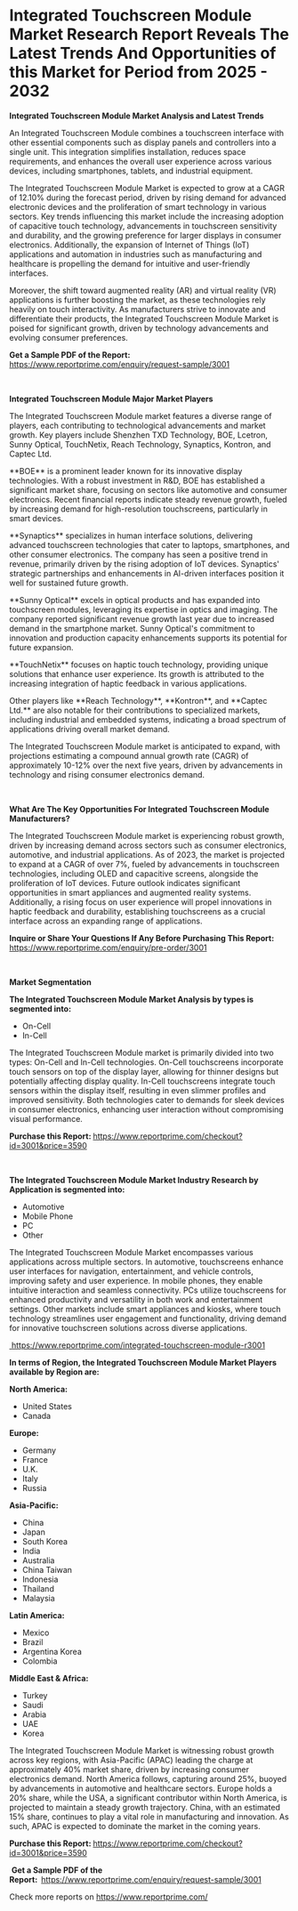 <p><h1>Integrated Touchscreen Module Market Research Report Reveals The Latest Trends And Opportunities of this Market for Period from 2025 - 2032</h1></p><p><strong>Integrated Touchscreen Module Market Analysis and Latest Trends</strong></p>
<p><p>An Integrated Touchscreen Module combines a touchscreen interface with other essential components such as display panels and controllers into a single unit. This integration simplifies installation, reduces space requirements, and enhances the overall user experience across various devices, including smartphones, tablets, and industrial equipment.</p><p>The Integrated Touchscreen Module Market is expected to grow at a CAGR of 12.10% during the forecast period, driven by rising demand for advanced electronic devices and the proliferation of smart technology in various sectors. Key trends influencing this market include the increasing adoption of capacitive touch technology, advancements in touchscreen sensitivity and durability, and the growing preference for larger displays in consumer electronics. Additionally, the expansion of Internet of Things (IoT) applications and automation in industries such as manufacturing and healthcare is propelling the demand for intuitive and user-friendly interfaces. </p><p>Moreover, the shift toward augmented reality (AR) and virtual reality (VR) applications is further boosting the market, as these technologies rely heavily on touch interactivity. As manufacturers strive to innovate and differentiate their products, the Integrated Touchscreen Module Market is poised for significant growth, driven by technology advancements and evolving consumer preferences.</p></p>
<p><strong>Get a Sample PDF of the Report:&nbsp;</strong> <a href="https://www.reportprime.com/enquiry/request-sample/3001?utm_campaign=1950&utm_medium=2&utm_source=Github&utm_content=ia&utm_term=18032025&utm_id=integrated-touchscreen-module">https://www.reportprime.com/enquiry/request-sample/3001</a></p>
<p>&nbsp;</p>
<p><strong>Integrated Touchscreen Module Major Market Players</strong></p>
<p><p>The Integrated Touchscreen Module market features a diverse range of players, each contributing to technological advancements and market growth. Key players include Shenzhen TXD Technology, BOE, Lcetron, Sunny Optical, TouchNetix, Reach Technology, Synaptics, Kontron, and Captec Ltd.</p><p>**BOE** is a prominent leader known for its innovative display technologies. With a robust investment in R&D, BOE has established a significant market share, focusing on sectors like automotive and consumer electronics. Recent financial reports indicate steady revenue growth, fueled by increasing demand for high-resolution touchscreens, particularly in smart devices.</p><p>**Synaptics** specializes in human interface solutions, delivering advanced touchscreen technologies that cater to laptops, smartphones, and other consumer electronics. The company has seen a positive trend in revenue, primarily driven by the rising adoption of IoT devices. Synaptics' strategic partnerships and enhancements in AI-driven interfaces position it well for sustained future growth.</p><p>**Sunny Optical** excels in optical products and has expanded into touchscreen modules, leveraging its expertise in optics and imaging. The company reported significant revenue growth last year due to increased demand in the smartphone market. Sunny Optical's commitment to innovation and production capacity enhancements supports its potential for future expansion.</p><p>**TouchNetix** focuses on haptic touch technology, providing unique solutions that enhance user experience. Its growth is attributed to the increasing integration of haptic feedback in various applications. </p><p>Other players like **Reach Technology**, **Kontron**, and **Captec Ltd.** are also notable for their contributions to specialized markets, including industrial and embedded systems, indicating a broad spectrum of applications driving overall market demand.</p><p>The Integrated Touchscreen Module market is anticipated to expand, with projections estimating a compound annual growth rate (CAGR) of approximately 10-12% over the next five years, driven by advancements in technology and rising consumer electronics demand.</p></p>
<p>&nbsp;</p>
<p><strong>What Are The Key Opportunities For Integrated Touchscreen Module Manufacturers?</strong></p>
<p><p>The Integrated Touchscreen Module market is experiencing robust growth, driven by increasing demand across sectors such as consumer electronics, automotive, and industrial applications. As of 2023, the market is projected to expand at a CAGR of over 7%, fueled by advancements in touchscreen technologies, including OLED and capacitive screens, alongside the proliferation of IoT devices. Future outlook indicates significant opportunities in smart appliances and augmented reality systems. Additionally, a rising focus on user experience will propel innovations in haptic feedback and durability, establishing touchscreens as a crucial interface across an expanding range of applications.</p></p>
<p><strong>Inquire or Share Your Questions If Any Before Purchasing This Report:</strong> <a href="https://www.reportprime.com/enquiry/pre-order/3001?utm_campaign=1950&utm_medium=2&utm_source=Github&utm_content=ia&utm_term=18032025&utm_id=integrated-touchscreen-module">https://www.reportprime.com/enquiry/pre-order/3001</a></p>
<p>&nbsp;</p>
<p><strong>Market Segmentation</strong></p>
<p><strong>The Integrated Touchscreen Module Market Analysis by types is segmented into:</strong></p>
<p><ul><li>On-Cell</li><li>In-Cell</li></ul></p>
<p><p>The Integrated Touchscreen Module market is primarily divided into two types: On-Cell and In-Cell technologies. On-Cell touchscreens incorporate touch sensors on top of the display layer, allowing for thinner designs but potentially affecting display quality. In-Cell touchscreens integrate touch sensors within the display itself, resulting in even slimmer profiles and improved sensitivity. Both technologies cater to demands for sleek devices in consumer electronics, enhancing user interaction without compromising visual performance.</p></p>
<p><strong>Purchase this Report:&nbsp;</strong><a href="https://www.reportprime.com/checkout?id=3001&price=3590&utm_campaign=1950&utm_medium=2&utm_source=Github&utm_content=ia&utm_term=18032025&utm_id=integrated-touchscreen-module">https://www.reportprime.com/checkout?id=3001&price=3590</a></p>
<p>&nbsp;</p>
<p><strong>The Integrated Touchscreen Module Market Industry Research by Application is segmented into:</strong></p>
<p><ul><li>Automotive</li><li>Mobile Phone</li><li>PC</li><li>Other</li></ul></p>
<p><p>The Integrated Touchscreen Module Market encompasses various applications across multiple sectors. In automotive, touchscreens enhance user interfaces for navigation, entertainment, and vehicle controls, improving safety and user experience. In mobile phones, they enable intuitive interaction and seamless connectivity. PCs utilize touchscreens for enhanced productivity and versatility in both work and entertainment settings. Other markets include smart appliances and kiosks, where touch technology streamlines user engagement and functionality, driving demand for innovative touchscreen solutions across diverse applications.</p></p>
<p><a href="https://www.reportprime.com/integrated-touchscreen-module-r3001?utm_campaign=1950&utm_medium=2&utm_source=Github&utm_content=ia&utm_term=18032025&utm_id=integrated-touchscreen-module">&nbsp;https://www.reportprime.com/integrated-touchscreen-module-r3001</a></p>
<p><strong>In terms of Region, the Integrated Touchscreen Module Market Players available by Region are:</strong></p>
<p>
    <p> <strong> North America: </strong>
        <ul>
            <li>United States</li>
            <li>Canada</li>
        </ul>
        </p> 
    <p> <strong> Europe: </strong>
        <ul>
            <li>Germany</li>
            <li>France</li>
            <li>U.K.</li>
            <li>Italy</li>
            <li>Russia</li>
        </ul>
        </p> 
    <p> <strong> Asia-Pacific: </strong>
        <ul>
            <li>China</li>
            <li>Japan</li>
            <li>South Korea</li>
            <li>India</li>
            <li>Australia</li>
            <li>China Taiwan</li>
            <li>Indonesia</li>
            <li>Thailand</li>
            <li>Malaysia</li>
        </ul>
        </p> 
    <p> <strong> Latin America: </strong>
        <ul>
            <li>Mexico</li>
            <li>Brazil</li>
            <li>Argentina Korea</li>
            <li>Colombia</li>
        </ul>
        </p> 
    <p> <strong> Middle East & Africa: </strong>
        <ul>
            <li>Turkey</li>
            <li>Saudi</li>
            <li>Arabia</li>
            <li>UAE</li>
            <li>Korea</li>
        </ul>
    </p>
    </p>
<p><p>The Integrated Touchscreen Module Market is witnessing robust growth across key regions, with Asia-Pacific (APAC) leading the charge at approximately 40% market share, driven by increasing consumer electronics demand. North America follows, capturing around 25%, buoyed by advancements in automotive and healthcare sectors. Europe holds a 20% share, while the USA, a significant contributor within North America, is projected to maintain a steady growth trajectory. China, with an estimated 15% share, continues to play a vital role in manufacturing and innovation. As such, APAC is expected to dominate the market in the coming years.</p></p>
<p><strong>Purchase this Report: </strong><a href="https://www.reportprime.com/checkout?id=3001&price=3590&utm_campaign=1950&utm_medium=2&utm_source=Github&utm_content=ia&utm_term=18032025&utm_id=integrated-touchscreen-module">https://www.reportprime.com/checkout?id=3001&price=3590</a></p>
<p>&nbsp;<strong>Get a Sample PDF of the Report:&nbsp;&nbsp;</strong><a href="https://www.reportprime.com/enquiry/request-sample/3001?utm_campaign=1950&utm_medium=2&utm_source=Github&utm_content=ia&utm_term=18032025&utm_id=integrated-touchscreen-module">https://www.reportprime.com/enquiry/request-sample/3001</a></p>
<p><strong></strong></p>
<p>Check more reports on <a href="https://www.reportprime.com/?utm_campaign=1950&utm_medium=2&utm_source=Github&utm_content=ia&utm_term=18032025&utm_id=integrated-touchscreen-module">https://www.reportprime.com/</a></p>
